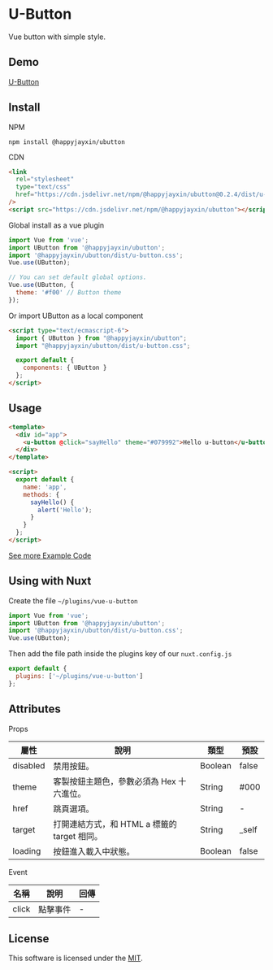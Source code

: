 # U-Button

Vue button with simple style.

## Demo

[U-Button](https://happyjayxin.github.io/UButton/)

## Install

NPM

```
npm install @happyjayxin/ubutton
```

CDN

```html
<link
  rel="stylesheet"
  type="text/css"
  href="https://cdn.jsdelivr.net/npm/@happyjayxin/ubutton@0.2.4/dist/u-button.css"
/>
<script src="https://cdn.jsdelivr.net/npm/@happyjayxin/ubutton"></script>
```

Global install as a vue plugin

```js
import Vue from 'vue';
import UButton from '@happyjayxin/ubutton';
import '@happyjayxin/ubutton/dist/u-button.css';
Vue.use(UButton);
```

```js
// You can set default global options.
Vue.use(UButton, {
  theme: '#f00' // Button theme
});
```

Or import UButton as a local component

```html
<script type="text/ecmascript-6">
  import { UButton } from "@happyjayxin/ubutton";
  import "@happyjayxin/ubutton/dist/u-button.css";

  export default {
    components: { UButton }
  };
</script>
```

## Usage

```html
<template>
  <div id="app">
    <u-button @click="sayHello" theme="#079992">Hello u-button</u-button>
  </div>
</template>

<script>
  export default {
    name: 'app',
    methods: {
      sayHello() {
        alert('Hello');
      }
    }
  };
</script>
```

[See more Example Code](https://github.com/HappyJayXin/UButton/blob/master/src/App.vue)

## Using with Nuxt

Create the file `~/plugins/vue-u-button`

```js
import Vue from 'vue';
import UButton from '@happyjayxin/ubutton';
import '@happyjayxin/ubutton/dist/u-button.css';
Vue.use(UButton);
```

Then add the file path inside the plugins key of our `nuxt.config.js`

```js
export default {
  plugins: ['~/plugins/vue-u-button']
};
```

## Attributes

Props

| 屬性     | 說明                                         | 類型    | 預設   |
| -------- | -------------------------------------------- | ------- | ------ |
| disabled | 禁用按鈕。                                   | Boolean | false  |
| theme    | 客製按鈕主題色，參數必須為 Hex 十六進位。    | String  | #000   |
| href     | 跳頁選項。                                   | String  | -      |
| target   | 打開連結方式，和 HTML a 標籤的 target 相同。 | String  | \_self |
| loading  | 按鈕進入載入中狀態。                         | Boolean | false  |

Event

| 名稱  | 說明     | 回傳 |
| ----- | -------- | ---- |
| click | 點擊事件 | -    |

## License

This software is licensed under the [MIT](https://github.com/HappyJayXin/UButton/blob/master/LICENSE).
